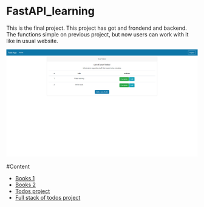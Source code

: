# FastAPI_learning

This is the final project. This project has got and frondend and backend. The functions simple on previous project, but now users can work with it like in usual website.

![Image](https://raw.githubusercontent.com/Taras265/FastAPI_learning/full_stack/img/img.png)

#Content
- [Books 1](https://github.com/Taras265/FastAPI_learning/tree/books_v1)
- [Books 2](https://github.com/Taras265/FastAPI_learning/tree/books_v2)
- [Todos project](https://github.com/Taras265/FastAPI_learning/tree/todos_project)
- [Full stack of todos project](https://github.com/Taras265/FastAPI_learning/tree/full_stack)
